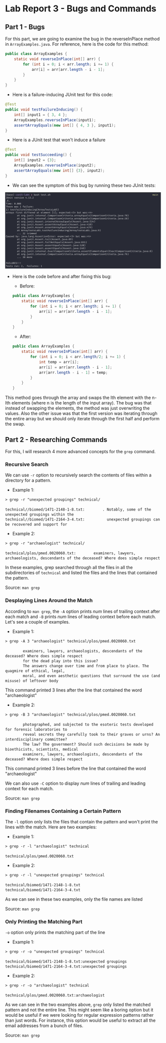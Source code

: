 # Lab Report 3 - Bugs and Commands

## Part 1 - Bugs

For this part, we are going to examine the bug in the reverseInPlace method in `ArrayExamples.java`. For reference, here is the code for this method:

```java
public class ArrayExamples {
    static void reverseInPlace(int[] arr) {
        for (int i = 0; i < arr.length; i += 1) {
            arr[i] = arr[arr.length - i - 1];
        }
    }
}
```

- Here is a failure-inducing JUnit test for this code:
```java
@Test
public void testFailureInducing() {
    int[] input1 = { 3, 4 };
    ArrayExamples.reverseInPlace(input1);
    assertArrayEquals(new int[] { 4, 3 }, input1);
}
```

- Here is a JUnit test that won't induce a failure
```java
@Test
public void testSucceeding() {
    int[] input2 = {3};
    ArrayExamples.reverseInPlace(input2);
    assertArrayEquals(new int[] {3}, input2);
}
```

- We can see the symptom of this bug by running these two JUnit tests:

![Bug Symptom](images/lab3/test-failure.png)

- Here is the code before and after fixing this bug:
    - Before:

    ```java
    public class ArrayExamples {
        static void reverseInPlace(int[] arr) {
            for (int i = 0; i < arr.length; i += 1) {
                arr[i] = arr[arr.length - i - 1];
            }
        }
    }
    ```

    - After:
    ```java
    public class ArrayExamples {
        static void reverseInPlace(int[] arr) {
            for (int i = 0; i < arr.length/2; i += 1) {
                int temp = arr[i];
                arr[i] = arr[arr.length - i - 1];
                arr[arr.length - i - 1] = temp;
            }
        }
    }
    ```

This method goes through the array and swaps the Ith element with the n-Ith elements (where n is the length of the input array). The bug was that instead of swapping the elements, the method was just overwriting the values. Also the other issue was that the first version was iterating through the entire array but we should only iterate through the first half and perform the swap.

## Part 2 - Researching Commands

For this, I will research 4 more advanced concepts for the `grep` command.

### Recursive Search

We can use `-r` option to recursively search the contents of files within a directory for a pattern.

- Example 1:

```console
> grep -r "unexpected groupings" technical/

technical//biomed/1471-2148-1-8.txt:        . Notably, some of the unexpected groupings within the
technical//biomed/1471-2164-3-4.txt:          unexpected groupings can be recovered and support for
```

- Example 2:

```console
> grep -r "archaeologist" technical/

technical/plos/pmed.0020060.txt:        examiners, lawyers, archaeologists, descendants of the deceased? Where does simple respect
```

In these examples, grep searched through all the files in all the subdirectories of `technical` and listed the files and the lines that contained the pattern.

Source: `man grep`

### Desplaying Lines Around the Match

According to `man grep`, the `-A` option prints _num_ lines of trailing context after each match and `-B` prints _num_ lines of leading context before each match. Let's see a couple of examples.

- Example 1:

```console
> grep -A 3 "archaeologist" technical/plos/pmed.0020060.txt

        examiners, lawyers, archaeologists, descendants of the deceased? Where does simple respect
        for the dead play into this issue?
        The answers change over time and from place to place. The quagmire of ethical, legal,
        moral, and even aesthetic questions that surround the use (and misuse) of leftover body
```

This command printed 3 lines after the line that contained the word "archaeologist"

- Example 2:

```console
> grep -B 3 "archaeologist" technical/plos/pmed.0020060.txt

        photographed, and subjected to the esoteric tests developed for forensic laboratories to
        reveal secrets they carefully took to their graves or urns? An interdisciplinary committee?
        The law? The government? Should such decisions be made by bioethicists, scientists, medical
        examiners, lawyers, archaeologists, descendants of the deceased? Where does simple respect
```

This command printed 3 lines before the line that contained the word "archaeologist"

We can also use `-C` option to display _num_ lines of trailing and leading context for each match.

Source: `man grep`

### Finding Filenames Containing a Certain Pattern

The `-l` option only lists the files that contain the pattern and won't print the lines with the match. Here are two examples:


- Example 1:

```console
> grep -r -l "archaeologist" technical

technical/plos/pmed.0020060.txt
```

- Example 2:

```console
> grep -r -l "unexpected groupings" technical

technical/biomed/1471-2148-1-8.txt
technical/biomed/1471-2164-3-4.txt
```

As we can see in these two examples, only the file names are listed

Source: `man grep`

### Only Printing the Matching Part
`-o` option only prints the matching part of the line

- Example 1:

```console
> grep -r -o "unexpected groupings" technical

technical/biomed/1471-2148-1-8.txt:unexpected groupings
technical/biomed/1471-2164-3-4.txt:unexpected groupings
```

- Example 2:

```console
> grep -r -o "archaeologist" technical

technical/plos/pmed.0020060.txt:archaeologist
```

As we can see in the two examples above, `grep` only listed the matched pattern and not the entire line. This might seem like a boring option but it would be useful if we were looking for regular expression patterns rather than just words. For instance, this option would be useful to extract all the email addresses from a bunch of files.

Source: `man grep`
